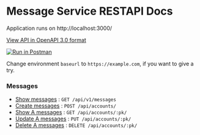 # Message Service RESTAPI Docs


Application runs on http://localhost:3000/

[View API in OpenAPI 3.0 format](api.yml) 

[![Run in Postman](https://run.pstmn.io/button.svg)](https://app.getpostman.com/run-collection/ff1fbb06859052651c3f)

Change environment `baseurl` to `https://example.com`, if you want to give a try.

### Messages

* [Show messages](api-docs/getList.md) : `GET /api/v1/messages`
* [Create messages](api-docs/post.md) : `POST /api/accounts/`
* [Show A messages](api-docs/get.md) : `GET /api/accounts/:pk/`
* [Update A messages](api-docs/put.md) : `PUT /api/accounts/:pk/`
* [Delete A messages](api-docs/delete.md) : `DELETE /api/accounts/:pk/`
